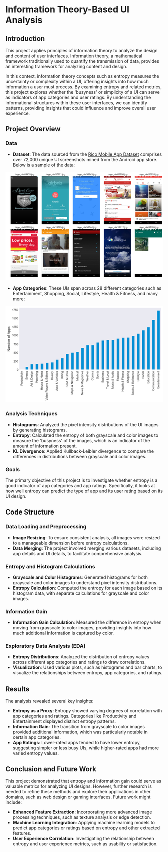 # Information Theory-Based UI Analysis
## Introduction

This project applies principles of information theory to analyze the design and content of user interfaces. Information theory, a mathematical framework traditionally used to quantify the transmission of data, provides an interesting framework for analyzing content and design. 

In this context, information theory concepts such as entropy measures the uncertainty or complexity within a UI, offering insights into how much information a user must process. By examining entropy and related metrics, this project explores whether the 'busyness' or simplicity of a UI can serve as indicators of app categories and user ratings. By understanding the informational structures within these user interfaces, we can identify patterns, providing insights that could influence and improve overall user experience.


## Project Overview

### Data 

* **Dataset**: The data sourced from the [Rico Mobile App Dataset](http://interactionmining.org/rico) comprises over 72,000 unique UI screenshots mined from the Android app store.
Below is a sample of the data:

![sample UIs](readme_imgs/sample_uis.png)

* **App Categories**: These UIs span across 28 different categories such as Entertainment, Shopping, Social, Lifestyle, Health & Fitness, and many more:

![app categories](readme_imgs/app_cat.png)



### Analysis Techniques

* **Histograms**: Analyzed the pixel intensity distributions of the UI images by generating histograms.
* **Entropy**: Calculated the entropy of both grayscale and color images to measure the 'busyness' of the images, which is an indicator of the amount of information present.
* **KL Divergence**: Applied Kullback-Leibler divergence to compare the differences in distributions between grayscale and color images.

### Goals

The primary objective of this project is to investigate whether entropy is a good indicator of app categories and app ratings. Specifically, it looks at how well entropy can predict the type of app and its user rating based on its UI design.

## Code Structure

### Data Loading and Preprocessing

* **Image Resizing**: To ensure consistent analysis, all images were resized to a manageable dimension before entropy calculations.
* **Data Merging**: The project involved merging various datasets, including app details and UI details, to facilitate comprehensive analysis.

### Entropy and Histogram Calculations

* **Grayscale and Color Histograms**: Generated histograms for both grayscale and color images to understand pixel intensity distributions.
* **Entropy Calculation**: Computed the entropy for each image based on its histogram data, with separate calculations for grayscale and color images.

### Information Gain

* **Information Gain Calculation**: Measured the difference in entropy when moving from grayscale to color images, providing insights into how much additional information is captured by color.

### Exploratory Data Analysis (EDA)

* **Entropy Distributions**: Analyzed the distribution of entropy values across different app categories and ratings to draw correlations.
* **Visualization**: Used various plots, such as histograms and bar charts, to visualize the relationships between entropy, app categories, and ratings.

## Results

The analysis revealed several key insights:

* **Entropy as a Proxy**: Entropy showed varying degrees of correlation with app categories and ratings. Categories like Productivity and Entertainment displayed distinct entropy patterns.
* **Information Gain**: The transition from grayscale to color images provided additional information, which was particularly notable in certain app categories.
* **App Ratings**: Lower-rated apps tended to have lower entropy, suggesting simpler or less busy UIs, while higher-rated apps had more varied entropy values.

## Conclusion and Future Work

This project demonstrated that entropy and information gain could serve as valuable metrics for analyzing UI designs. However, further research is needed to refine these methods and explore their applications in other domains, such as web design or gaming interfaces. Future work might include:

* **Enhanced Feature Extraction**: Incorporating more advanced image processing techniques, such as texture analysis or edge detection.
* **Machine Learning Integration**: Applying machine learning models to predict app categories or ratings based on entropy and other extracted features.
* **User Experience Correlation**: Investigating the relationship between entropy and user experience metrics, such as usability or satisfaction.

